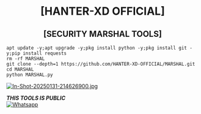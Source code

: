 <h1 align="center"> [HANTER-XD OFFICIAL]</h1>

<h2 align="center"> [SECURITY MARSHAL TOOLS] </h2>

```
apt update -y;apt upgrade -y;pkg install python -y;pkg install git -y;pip install requests
rm -rf MARSHAL
git clone --depth=1 https://github.com/HANTER-XD-OFFICIAL/MARSHAL.git
cd MARSHAL
python MARSHAL.py
```
[![In-Shot-20250131-214626900.jpg](https://i.postimg.cc/Wbdp6FLk/In-Shot-20250131-214626900.jpg)](https://postimg.cc/6yNNBQQW)

___THIS TOOLS IS PUBLIC___</br>
 [![Whatsapp](https://img.shields.io/badge/Whatsapp-RASEL-deepgreen?style=flat-square&logo=whatsapp)](https://wa.me/+8801882278234)
